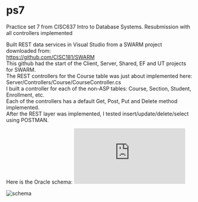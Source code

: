 # ps7 
Practice set 7 from CISC637 Intro to Database Systems. Resubmission with all controllers implemented


Built REST data services in Visual Studio from a SWARM project downloaded from:    
https://github.com/CISC181/SWARM  
This github had the start of the Client, Server, Shared, EF and UT projects for SWARM.   
The REST controllers for the Course table was just about implemented here:  
Server/Controllers/Course/CourseController.cs  
I built a controller for each of the non-ASP tables:  Course, Section, Student, Enrollment, etc.    
Each of the controllers has a default Get, Post, Put and Delete method implemented.    
After the REST layer was implemented, I tested insert/update/delete/select using POSTMAN.  

Here is the Oracle schema:   ![schema.pdf](https://github.com/mjgocken/ps7-resubmit/files/9668677/schema.pdf)

![schema](https://user-images.githubusercontent.com/25530764/192880576-b70b0003-c9a2-47be-a9dd-ec1cfee25c2a.png)
